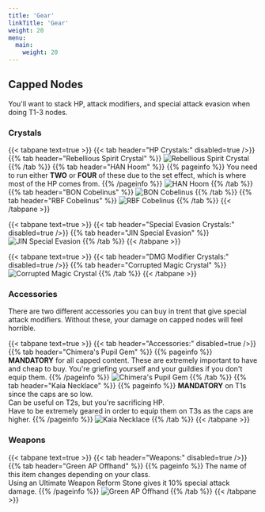 ```yaml
---
title: 'Gear'
linkTitle: 'Gear'
weight: 20
menu:
  main:
    weight: 20
---
```


## Capped Nodes
You'll want to stack HP, attack modifiers, and special attack evasion when doing T1-3 nodes.

### Crystals
{{< tabpane text=true >}}
{{< tab header="HP Crystals:" disabled=true />}}
{{% tab header="Rebellious Spirit Crystal" %}}
![Rebellious Spirit Crystal](/gearless-nw-handbook/crystals/Rebellious_Spirit_Crystal.png)
{{% /tab %}}
{{% tab header="HAN Hoom" %}}
{{% pageinfo %}}
You need to run either **TWO** or **FOUR** of these due to the set effect, which is where most of the HP comes from.
{{% /pageinfo %}}
![HAN Hoom](/gearless-nw-handbook/crystals/HAN_Hoom.png)
{{% /tab %}}
{{% tab header="BON Cobelinus" %}}
![BON Cobelinus](/gearless-nw-handbook/crystals/BON_Cobelinus.png)
{{% /tab %}}
{{% tab header="RBF Cobelinus" %}}
![RBF Cobelinus](/gearless-nw-handbook/crystals/RBF_Cobelinus.png)
{{% /tab %}}
{{< /tabpane >}}

{{< tabpane text=true >}}
{{< tab header="Special Evasion Crystals:" disabled=true />}}
{{% tab header="JIN Special Evasion" %}}
![JIN Special Evasion](/gearless-nw-handbook/crystals/JIN_Special_Evasion.png)
{{% /tab %}}
{{< /tabpane >}}

{{< tabpane text=true >}}
{{< tab header="DMG Modifier Crystals:" disabled=true />}}
{{% tab header="Corrupted Magic Crystal" %}}
![Corrupted Magic Crystal](/gearless-nw-handbook/crystals/Corrupted_Magic_Crystal.png)
{{% /tab %}}
{{< /tabpane >}}

### Accessories
There are two different accessories you can buy in trent that give special attack modifiers. Without these, your damage on capped nodes will feel horrible.

{{< tabpane text=true >}}
{{< tab header="Accessories:" disabled=true />}}
{{% tab header="Chimera's Pupil Gem" %}}
{{% pageinfo %}}
**MANDATORY** for all capped content. These are extremely important to have and cheap to buy. You're griefing yourself and your guildies if you don't equip them.
{{% /pageinfo %}}
![Chimera's Pupil Gem](/gearless-nw-handbook/gear/Chimeras_Pupil_Gem.png)
{{% /tab %}}
{{% tab header="Kaia Necklace" %}}
{{% pageinfo %}}
**MANDATORY** on T1s since the caps are so low.  
Can be useful on T2s, but you're sacrificing HP.  
Have to be extremely geared in order to equip them on T3s as the caps are higher.
{{% /pageinfo %}}
![Kaia Necklace](/gearless-nw-handbook/gear/Kaia_Necklace.png)
{{% /tab %}}
{{< /tabpane >}}

### Weapons
{{< tabpane text=true >}}
{{< tab header="Weapons:" disabled=true />}}
{{% tab header="Green AP Offhand" %}}
{{% pageinfo %}}
The name of this item changes depending on your class.  
Using an Ultimate Weapon Reform Stone gives it 10% special attack damage.
{{% /pageinfo %}}
![Green AP Offhand](/gearless-nw-handbook/gear/Green_AP_Offhand.png)
{{% /tab %}}
{{< /tabpane >}}